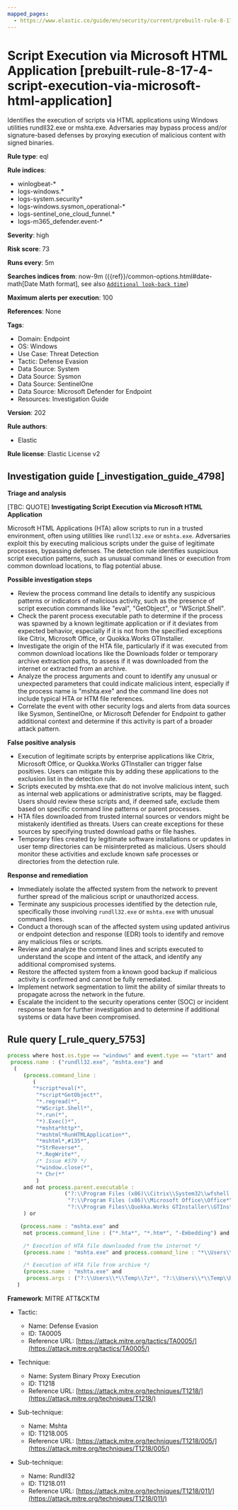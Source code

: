 ```yaml
---
mapped_pages:
  - https://www.elastic.co/guide/en/security/current/prebuilt-rule-8-17-4-script-execution-via-microsoft-html-application.html
---
```


# Script Execution via Microsoft HTML Application [prebuilt-rule-8-17-4-script-execution-via-microsoft-html-application]

Identifies the execution of scripts via HTML applications using Windows utilities rundll32.exe or mshta.exe. Adversaries may bypass process and/or signature-based defenses by proxying execution of malicious content with signed binaries.

**Rule type**: eql

**Rule indices**:

* winlogbeat-*
* logs-windows.*
* logs-system.security*
* logs-windows.sysmon_operational-*
* logs-sentinel_one_cloud_funnel.*
* logs-m365_defender.event-*

**Severity**: high

**Risk score**: 73

**Runs every**: 5m

**Searches indices from**: now-9m ({{ref}}/common-options.html#date-math[Date Math format], see also [`Additional look-back time`](docs-content://solutions/security/detect-and-alert/create-detection-rule.md#rule-schedule))

**Maximum alerts per execution**: 100

**References**: None

**Tags**:

* Domain: Endpoint
* OS: Windows
* Use Case: Threat Detection
* Tactic: Defense Evasion
* Data Source: System
* Data Source: Sysmon
* Data Source: SentinelOne
* Data Source: Microsoft Defender for Endpoint
* Resources: Investigation Guide

**Version**: 202

**Rule authors**:

* Elastic

**Rule license**: Elastic License v2

## Investigation guide [_investigation_guide_4798]

**Triage and analysis**

[TBC: QUOTE]
**Investigating Script Execution via Microsoft HTML Application**

Microsoft HTML Applications (HTA) allow scripts to run in a trusted environment, often using utilities like `rundll32.exe` or `mshta.exe`. Adversaries exploit this by executing malicious scripts under the guise of legitimate processes, bypassing defenses. The detection rule identifies suspicious script execution patterns, such as unusual command lines or execution from common download locations, to flag potential abuse.

**Possible investigation steps**

* Review the process command line details to identify any suspicious patterns or indicators of malicious activity, such as the presence of script execution commands like "eval", "GetObject", or "WScript.Shell".
* Check the parent process executable path to determine if the process was spawned by a known legitimate application or if it deviates from expected behavior, especially if it is not from the specified exceptions like Citrix, Microsoft Office, or Quokka.Works GTInstaller.
* Investigate the origin of the HTA file, particularly if it was executed from common download locations like the Downloads folder or temporary archive extraction paths, to assess if it was downloaded from the internet or extracted from an archive.
* Analyze the process arguments and count to identify any unusual or unexpected parameters that could indicate malicious intent, especially if the process name is "mshta.exe" and the command line does not include typical HTA or HTM file references.
* Correlate the event with other security logs and alerts from data sources like Sysmon, SentinelOne, or Microsoft Defender for Endpoint to gather additional context and determine if this activity is part of a broader attack pattern.

**False positive analysis**

* Execution of legitimate scripts by enterprise applications like Citrix, Microsoft Office, or Quokka.Works GTInstaller can trigger false positives. Users can mitigate this by adding these applications to the exclusion list in the detection rule.
* Scripts executed by mshta.exe that do not involve malicious intent, such as internal web applications or administrative scripts, may be flagged. Users should review these scripts and, if deemed safe, exclude them based on specific command line patterns or parent processes.
* HTA files downloaded from trusted internal sources or vendors might be mistakenly identified as threats. Users can create exceptions for these sources by specifying trusted download paths or file hashes.
* Temporary files created by legitimate software installations or updates in user temp directories can be misinterpreted as malicious. Users should monitor these activities and exclude known safe processes or directories from the detection rule.

**Response and remediation**

* Immediately isolate the affected system from the network to prevent further spread of the malicious script or unauthorized access.
* Terminate any suspicious processes identified by the detection rule, specifically those involving `rundll32.exe` or `mshta.exe` with unusual command lines.
* Conduct a thorough scan of the affected system using updated antivirus or endpoint detection and response (EDR) tools to identify and remove any malicious files or scripts.
* Review and analyze the command lines and scripts executed to understand the scope and intent of the attack, and identify any additional compromised systems.
* Restore the affected system from a known good backup if malicious activity is confirmed and cannot be fully remediated.
* Implement network segmentation to limit the ability of similar threats to propagate across the network in the future.
* Escalate the incident to the security operations center (SOC) or incident response team for further investigation and to determine if additional systems or data have been compromised.


## Rule query [_rule_query_5753]

```js
process where host.os.type == "windows" and event.type == "start" and
 process.name : ("rundll32.exe", "mshta.exe") and
  (
     (process.command_line :
        (
        "*script*eval(*",
         "*script*GetObject*",
         "*.regread(*",
         "*WScript.Shell*",
         "*.run(*",
         "*).Exec()*",
         "*mshta*http*",
         "*mshtml*RunHTMLApplication*",
         "*mshtml*,#135*",
         "*StrReverse*",
         "*.RegWrite*",
         /* Issue #379 */
         "*window.close(*",
         "* Chr(*"
         )
     and not process.parent.executable :
                  ("?:\\Program Files (x86)\\Citrix\\System32\\wfshell.exe",
                   "?:\\Program Files (x86)\\Microsoft Office\\Office*\\MSACCESS.EXE",
                   "?:\\Program Files\\Quokka.Works GTInstaller\\GTInstaller.exe")
     ) or

    (process.name : "mshta.exe" and
     not process.command_line : ("*.hta*", "*.htm*", "-Embedding") and process.args_count >=2) or

     /* Execution of HTA file downloaded from the internet */
     (process.name : "mshta.exe" and process.command_line : "*\\Users\\*\\Downloads\\*.hta*") or

     /* Execution of HTA file from archive */
     (process.name : "mshta.exe" and
      process.args : ("?:\\Users\\*\\Temp\\7z*", "?:\\Users\\*\\Temp\\Rar$*", "?:\\Users\\*\\Temp\\Temp?_*", "?:\\Users\\*\\Temp\\BNZ.*"))
   )
```

**Framework**: MITRE ATT&CKTM

* Tactic:

    * Name: Defense Evasion
    * ID: TA0005
    * Reference URL: [https://attack.mitre.org/tactics/TA0005/](https://attack.mitre.org/tactics/TA0005/)

* Technique:

    * Name: System Binary Proxy Execution
    * ID: T1218
    * Reference URL: [https://attack.mitre.org/techniques/T1218/](https://attack.mitre.org/techniques/T1218/)

* Sub-technique:

    * Name: Mshta
    * ID: T1218.005
    * Reference URL: [https://attack.mitre.org/techniques/T1218/005/](https://attack.mitre.org/techniques/T1218/005/)

* Sub-technique:

    * Name: Rundll32
    * ID: T1218.011
    * Reference URL: [https://attack.mitre.org/techniques/T1218/011/](https://attack.mitre.org/techniques/T1218/011/)



